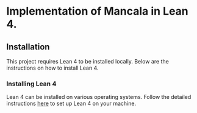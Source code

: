 # Implementation of Mancala in Lean 4.

## Installation

This project requires Lean 4 to be installed locally. Below are the instructions on how to install Lean 4.

### Installing Lean 4

Lean 4 can be installed on various operating systems. Follow the detailed instructions [here](https://leanprover.github.io/lean4/doc/quickstart.html) to set up Lean 4 on your machine.
